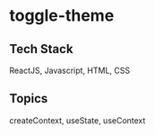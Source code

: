 # toggle-theme

## Tech Stack
ReactJS, Javascript, HTML, CSS

## Topics
createContext, useState, useContext



